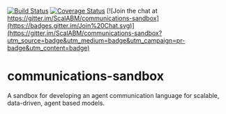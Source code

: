 [![Build Status](https://travis-ci.org/ScalABM/communications-sandbox.svg)](https://travis-ci.org/ScalABM/communications-sandbox)
[![Coverage Status](https://coveralls.io/repos/ScalABM/communications-sandbox/badge.svg?branch=master&service=github)](https://coveralls.io/github/ScalABM/communications-sandbox?branch=master)
[![Join the chat at https://gitter.im/ScalABM/communications-sandbox](https://badges.gitter.im/Join%20Chat.svg)](https://gitter.im/ScalABM/communications-sandbox?utm_source=badge&utm_medium=badge&utm_campaign=pr-badge&utm_content=badge)

# communications-sandbox

A sandbox for developing an agent communication language for scalable, data-driven, agent based models.
